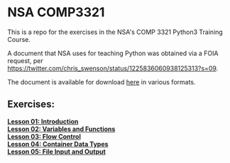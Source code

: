 # NSA COMP3321

This is a repo for the exercises in the NSA's COMP 3321 Python3 Training Course.  
  
A document that NSA uses for teaching Python was obtained via a FOIA request, per https://twitter.com/chris_swenson/status/1225836060938125313?s=09.  
  
The document is available for download [here](https://archive.org/details/comp3321/mode/1up) in various formats.  
  
## Exercises:
[**Lesson 01: Introduction**](../master/Lesson_01/)  
[**Lesson 02: Variables and Functions**](../master/Lesson_02/)  
[**Lesson 03: Flow Control**](../master/Lesson_03/)  
[**Lesson 04: Container Data Types**](../master/Lesson_04/)  
[**Lesson 05: File Input and Output**](../master/Lesson_05/)

